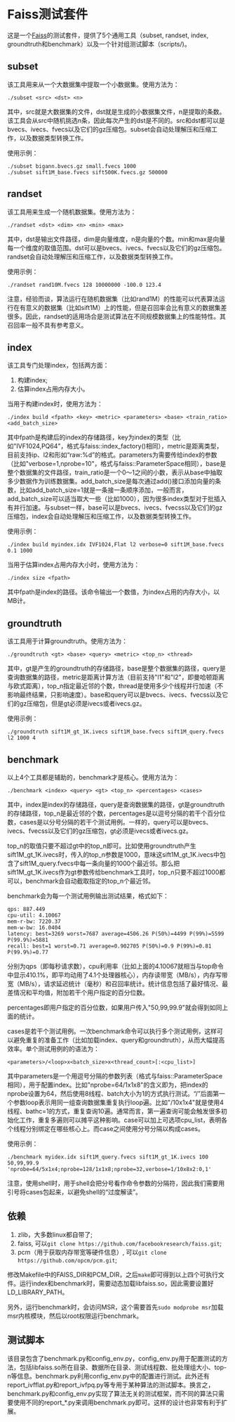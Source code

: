 # Faiss测试套件

这是一个[Faiss](https://github.com/facebookresearch/faiss)的测试套件，提供了5个通用工具（subset, randset, index, groundtruth和benchmark）以及一个针对组测试脚本（scripts/)。

## subset

该工具用来从一个大数据集中提取一个小数据集。使用方法为：
```
./subset <src> <dst> <n>
```
其中，src就是大数据集的文件，dst就是生成的小数据集文件，n是提取的条数。该工具会从src中随机挑选n条，因此每次产生的dst是不同的。src和dst都可以是bvecs、ivecs、fvecs以及它们的gz压缩包。subset会自动处理解压和压缩工作，以及数据类型转换工作。

使用示例：
```
./subset bigann.bvecs.gz small.fvecs 1000
./subset sift1M_base.fvecs sift500K.fvecs.gz 500000
```

## randset

该工具用来生成一个随机数据集。使用方法为：
```
./randset <dst> <dim> <n> <min> <max>
```
其中，dst是输出文件路径，dim是向量维度，n是向量的个数。min和max是向量每一个维度的取值范围。dst可以是bvecs、ivecs、fvecs以及它们的gz压缩包。randset会自动处理解压和压缩工作，以及数据类型转换工作。

使用示例：
```
./randset rand10M.fvecs 128 10000000 -100.0 123.4
```

注意，经验而谈，算法运行在随机数据集（比如rand1M）的性能可以代表算法运行在有意义的数据集（比如sift1M）上的性能，但是召回率会比有意义的数据集差很多。因此，randset的适用场合是测试算法在不同规模数据集上的性能特性。其召回率一般不具有参考意义。

## index

该工具专门处理index，包括两方面：
1) 构建index;
2) 估算index占用内存大小。

当用于构建index时，使用方法为：
```
./index build <fpath> <key> <metric> <parameters> <base> <train_ratio> <add_batch_size>
```
其中fpath是构建后的index的存储路径，key为index的类型（比如"IVF1024,PQ64"，格式与faiss::index_factory()相同），metric是距离类型，目前支持ip、l2和形如“raw:%d”的格式。parameters为需要传给index的参数（比如"verbose=1,nprobe=10"，格式与faiss::ParameterSpace相同），base是整个数据集的文件路径，train_ratio是一个0～1之间的小数，表示从base中抽取多少数据作为训练数据集。add_batch_size是每次通过add()接口添加向量的条数，比如add_batch_size=1就是一条接一条顺序添加，一般而言，add_batch_size可以适当取大一些（比如1000），因为很多index类型对于批插入有并行加速。与subset一样，base可以是bvecs、ivecs、fvecss以及它们的gz压缩包，index会自动处理解压和压缩工作，以及数据类型转换工作。

使用示例：
```
./index build myindex.idx IVF1024,Flat l2 verbose=0 sift1M_base.fvecs 0.1 1000
```

当用于估算index占用内存大小时，使用方法为：
```
./index size <fpath>
```
其中fpath是index的路径。该命令输出一个数值，为index占用的内存大小，以MB计。

## groundtruth

该工具用于计算groundtruth。使用方法为：
```
./groundtruth <gt> <base> <query> <metric> <top_n> <thread>
```
其中，gt是产生的groundtruth的存储路径，base是整个数据集的路径，query是查询数据集的路径，metric是距离计算方法（目前支持"l1"和"l2"，即曼哈顿距离与欧式距离），top_n指定最近邻的个数，thread是使用多少个线程并行加速（不影响最终结果，只影响速度）。base和query可以是bvecs、ivecs、fvecss以及它们的gz压缩包，但是gt必须是ivecs或者ivecs.gz。

使用示例：
```
./groundtruth sift1M_gt_1K.ivecs sift1M_base.fvecs sift1M_query.fvecs l2 1000 4
```

## benchmark

以上4个工具都是辅助的，benchmark才是核心。使用方法为：
```
./benchmark <index> <query> <gt> <top_n> <percentages> <cases>
```
其中，index是index的存储路径，query是查询数据集的路径，gt是groundtruth的存储路径，top_n是最近邻的个数，percentages是以逗号分隔的若干个百分位数，cases是以分号分隔的若干个测试用例。一样的，query可以是bvecs、ivecs、fvecss以及它们的gz压缩包，gt必须是ivecs或者ivecs.gz。

top_n的取值只要不超过gt中的top_n即可。比如使用groundtruth产生sift1M_gt_1K.ivecs时，传入的top_n参数是1000，意味这sift1M_gt_1K.ivecs中包含了sift1M_query.fvecs中每一条向量的1000个最近邻。那么把sift1M_gt_1K.ivecs作为gt参数传给benchmark工具时，top_n只要不超过1000都可以，benchmark会自动截取指定的top_n个最近邻。

benchmark会为每一个测试用例输出测试结果，格式如下：
```
qps: 887.449
cpu-util: 4.10067
mem-r-bw: 7220.37
mem-w-bw: 16.0404
latency: best=3269 worst=7687 average=4506.26 P(50%)=4499 P(99%)=5599 P(99.9%)=5881
recall: best=1 worst=0.71 average=0.902705 P(50%)=0.9 P(99%)=0.81 P(99.9%)=0.77
```
分别为qps（即每秒请求数），cpu利用率（比如上面的4.10067就相当与top命令中显示410.1%，即平均动用了4.1个处理器核心），内存读带宽（MB/s），内存写带宽（MB/s），请求延迟统计（毫秒）和召回率统计。统计信息包括了最好情况、最差情况和平均值，附加若干个用户指定的百分位数。

percentages即用户指定的百分位数，如果用户传入"50,99,99.9"就会得到如同上面的统计。

cases是若干个测试用例。一次benchmark命令可以执行多个测试用例，这样可以避免重复的准备工作（比如加载index、query和groundtruth），从而大幅提高效率。单个测试用例的的语法为：
```
<parameters>/<loop>x<batch_size>x<thread_count>[:<cpu_list>]
```
其中parameters是一个用逗号分隔的参数列表（格式与faiss::ParameterSpace相同），用于配置index。比如"nprobe=64/1x1x8"的含义即为，把index的nprobe设置为64，然后使用8线程、batch大小为1的方式执行测试。“/”后面第一个参数loop表示用同一组查询数据集重复执行loop遍。比如"/10x1x4"就是使用4线程、bathc=1的方式，重复查询10遍。通常而言，第一遍查询可能会触发很多初始化工作，重复多遍则可以摊平这种影响。case可以加上可选项cpu_list，表明各个线程分别绑定在哪些核心上。而case之间使用分号分隔以构成cases。

使用示例：
```
./benchmark myidex.idx sift1M_query.fvecs sift1M_gt_1K.ivecs 100 50,99,99.9 'nprobe=64/5x1x4;nprobe=128/1x1x8;nprobe=32,verbose=1/10x8x2:0,1'
```
注意，使用shell时，用于shell会把分号看作命令参数的分隔符，因此我们需要用引号将cases包起来，以避免shell的“过度解读”。

## 依赖

1) zlib，大多数linux都自带了;
2) faiss, 可以`git clone https://github.com/facebookresearch/faiss.git`;
3) pcm（用于获取内存带宽等硬件信息）, 可以`git clone https://github.com/opcm/pcm.git`;

修改Makefile中的FAISS_DIR和PCM_DIR，之后`make`即可得到以上四个可执行文件。运行index和benchmark时，需要动态加载libfaiss.so，因此需要设置好LD_LIBRARY_PATH。

另外，运行benchmark时，会访问MSR，这个需要首先`sudo modprobe msr`加载msr内核模块，然后以root权限运行benchmark。

## 测试脚本

该目录包含了benchmark.py和config_env.py，config_env.py用于配置测试的方法，包括libfaiss.so所在目录、数据所在目录、测试线程数、批处理组大小、top-n等信息。benchmark.py利用config_env.py中的配置进行测试。此外还有report_ivfflat.py和report_ivfpq.py等专用于某种算法的测试脚本。换言之，benchmark.py和config_env.py实现了算法无关的测试框架，而不同的算法只需要使用不同的report_*.py来调用benchmark.py即可。这样的设计也非常有利于扩展。